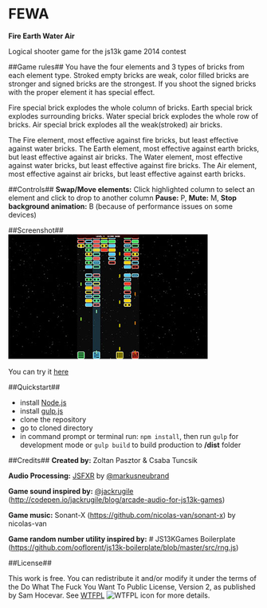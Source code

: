 FEWA
====

**Fire Earth Water Air**

Logical shooter game for the js13k game 2014 contest

##Game rules##
You have the four elements and 3 types of bricks from each element type.
Stroked empty bricks are weak, color filled bricks are stronger and signed bricks are the strongest.
If you shoot the signed bricks with the proper element it has special effect.

Fire special brick explodes the whole column of bricks.
Earth special brick explodes surrounding bricks.
Water special brick explodes the whole row of bricks.
Air special brick explodes all the weak(stroked) air bricks.

The Fire element, most effective against fire bricks, but least effective against water bricks.
The Earth element, most effective against earth bricks, but least effective against air bricks.
The Water element, most effective against water bricks, but least effective against fire bricks.
The Air element, most effective against air bricks, but least effective against earth bricks.

##Controls##
**Swap/Move elements:** Click highlighted column to select an element and click to drop to another column
**Pause:** P,  **Mute:** M,
**Stop background animation:** B (because of performance issues on some devices)

##Screenshot##
![FEWA](fewa.jpg?raw=true "FEWA")

You can try it [here](http://fewa.comformity.hu/)

##Quickstart##
- install [Node.js](http://nodejs.org/download/)
- install [gulp.js](https://github.com/gulpjs/gulp/blob/master/docs/getting-started.md)
- clone the repository
- go to cloned directory
- in command prompt or terminal run: ```npm install```, then run ```gulp``` for development mode or
```gulp build``` to build production to **/dist** folder

##Credits##
**Created by:** Zoltan Pasztor & Csaba Tuncsik

**Audio Processing:** [JSFXR](https://github.com/mneubrand/jsfxr) by [@markusneubrand](https://twitter.com/markusneubrand)

**Game sound inspired by:** [@jackrugile](https://twitter.com/jackrugile) (http://codepen.io/jackrugile/blog/arcade-audio-for-js13k-games)

**Game music:** Sonant-X (https://github.com/nicolas-van/sonant-x) by nicolas-van

**Game random number utility inspired by:** # JS13KGames Boilerplate (https://github.com/ooflorent/js13k-boilerplate/blob/master/src/rng.js)

##License##

This work is free. You can redistribute it and/or modify it under the
terms of the Do What The Fuck You Want To Public License, Version 2,
as published by Sam Hocevar. See [WTFPL](http://www.wtfpl.net) ![WTFPL icon](http://i.imgur.com/AsWaQQl.png) for more details.
